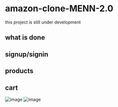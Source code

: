 # amazon-clone-MENN-2.0
this project is still under development
## what is done 
## signup/signin
## products
## cart

![image](https://github.com/EssamKonafa/amazon-clone-MENN-2.0/assets/128749610/6757562b-b939-47cf-8b58-7fb5b834c931)
![image](https://github.com/EssamKonafa/amazon-clone-MENN-2.0/assets/128749610/cf8a3029-831f-4b9a-8819-558c55e906bb)

